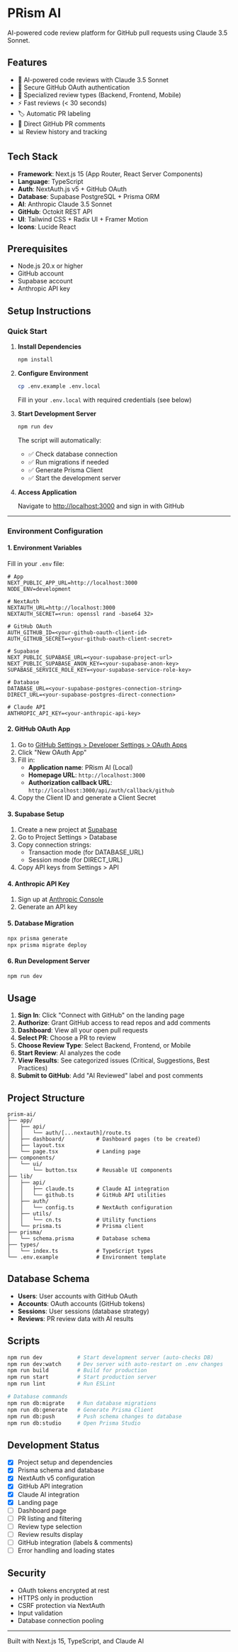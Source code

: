 # PRism AI

AI-powered code review platform for GitHub pull requests using Claude 3.5 Sonnet.

## Features

- 🤖 AI-powered code reviews with Claude 3.5 Sonnet
- 🔐 Secure GitHub OAuth authentication
- 🎯 Specialized review types (Backend, Frontend, Mobile)
- ⚡ Fast reviews (< 30 seconds)
- 🏷️ Automatic PR labeling
- 💬 Direct GitHub PR comments
- 📊 Review history and tracking

## Tech Stack

- **Framework**: Next.js 15 (App Router, React Server Components)
- **Language**: TypeScript
- **Auth**: NextAuth.js v5 + GitHub OAuth
- **Database**: Supabase PostgreSQL + Prisma ORM
- **AI**: Anthropic Claude 3.5 Sonnet
- **GitHub**: Octokit REST API
- **UI**: Tailwind CSS + Radix UI + Framer Motion
- **Icons**: Lucide React

## Prerequisites

- Node.js 20.x or higher
- GitHub account
- Supabase account
- Anthropic API key

## Setup Instructions

### Quick Start

1. **Install Dependencies**
   ```bash
   npm install
   ```

2. **Configure Environment**
   ```bash
   cp .env.example .env.local
   ```
   
   Fill in your `.env.local` with required credentials (see below)

3. **Start Development Server**
   ```bash
   npm run dev
   ```
   
   The script will automatically:
   - ✅ Check database connection
   - ✅ Run migrations if needed
   - ✅ Generate Prisma Client
   - ✅ Start the development server

4. **Access Application**
   
   Navigate to [http://localhost:3000](http://localhost:3000) and sign in with GitHub

---

### Environment Configuration

#### 1. Environment Variables

Fill in your `.env` file:

```env
# App
NEXT_PUBLIC_APP_URL=http://localhost:3000
NODE_ENV=development

# NextAuth
NEXTAUTH_URL=http://localhost:3000
NEXTAUTH_SECRET=<run: openssl rand -base64 32>

# GitHub OAuth
AUTH_GITHUB_ID=<your-github-oauth-client-id>
AUTH_GITHUB_SECRET=<your-github-oauth-client-secret>

# Supabase
NEXT_PUBLIC_SUPABASE_URL=<your-supabase-project-url>
NEXT_PUBLIC_SUPABASE_ANON_KEY=<your-supabase-anon-key>
SUPABASE_SERVICE_ROLE_KEY=<your-supabase-service-role-key>

# Database
DATABASE_URL=<your-supabase-postgres-connection-string>
DIRECT_URL=<your-supabase-postgres-direct-connection>

# Claude API
ANTHROPIC_API_KEY=<your-anthropic-api-key>
```

#### 2. GitHub OAuth App

1. Go to [GitHub Settings > Developer Settings > OAuth Apps](https://github.com/settings/developers)
2. Click "New OAuth App"
3. Fill in:
   - **Application name**: PRism AI (Local)
   - **Homepage URL**: `http://localhost:3000`
   - **Authorization callback URL**: `http://localhost:3000/api/auth/callback/github`
4. Copy the Client ID and generate a Client Secret

#### 3. Supabase Setup

1. Create a new project at [Supabase](https://supabase.com)
2. Go to Project Settings > Database
3. Copy connection strings:
   - Transaction mode (for DATABASE_URL)
   - Session mode (for DIRECT_URL)
4. Copy API keys from Settings > API

#### 4. Anthropic API Key

1. Sign up at [Anthropic Console](https://console.anthropic.com)
2. Generate an API key

#### 5. Database Migration

```bash
npx prisma generate
npx prisma migrate deploy
```

#### 6. Run Development Server

```bash
npm run dev
```

## Usage

1. **Sign In**: Click "Connect with GitHub" on the landing page
2. **Authorize**: Grant GitHub access to read repos and add comments
3. **Dashboard**: View all your open pull requests
4. **Select PR**: Choose a PR to review
5. **Choose Review Type**: Select Backend, Frontend, or Mobile
6. **Start Review**: AI analyzes the code
7. **View Results**: See categorized issues (Critical, Suggestions, Best Practices)
8. **Submit to GitHub**: Add "AI Reviewed" label and post comments

## Project Structure

```
prism-ai/
├── app/
│   ├── api/
│   │   └── auth/[...nextauth]/route.ts
│   ├── dashboard/          # Dashboard pages (to be created)
│   ├── layout.tsx
│   └── page.tsx            # Landing page
├── components/
│   └── ui/
│       └── button.tsx      # Reusable UI components
├── lib/
│   ├── api/
│   │   ├── claude.ts       # Claude AI integration
│   │   └── github.ts       # GitHub API utilities
│   ├── auth/
│   │   └── config.ts       # NextAuth configuration
│   ├── utils/
│   │   └── cn.ts           # Utility functions
│   └── prisma.ts           # Prisma client
├── prisma/
│   └── schema.prisma       # Database schema
├── types/
│   └── index.ts            # TypeScript types
└── .env.example            # Environment template
```

## Database Schema

- **Users**: User accounts with GitHub OAuth
- **Accounts**: OAuth accounts (GitHub tokens)
- **Sessions**: User sessions (database strategy)
- **Reviews**: PR review data with AI results

## Scripts

```bash
npm run dev           # Start development server (auto-checks DB)
npm run dev:watch     # Dev server with auto-restart on .env changes
npm run build         # Build for production
npm run start         # Start production server
npm run lint          # Run ESLint

# Database commands
npm run db:migrate    # Run database migrations
npm run db:generate   # Generate Prisma Client
npm run db:push       # Push schema changes to database
npm run db:studio     # Open Prisma Studio
```

## Development Status

- [x] Project setup and dependencies
- [x] Prisma schema and database
- [x] NextAuth v5 configuration
- [x] GitHub API integration
- [x] Claude AI integration
- [x] Landing page
- [ ] Dashboard page
- [ ] PR listing and filtering
- [ ] Review type selection
- [ ] Review results display
- [ ] GitHub integration (labels & comments)
- [ ] Error handling and loading states

## Security

- OAuth tokens encrypted at rest
- HTTPS only in production
- CSRF protection via NextAuth
- Input validation
- Database connection pooling

---

Built with Next.js 15, TypeScript, and Claude AI
